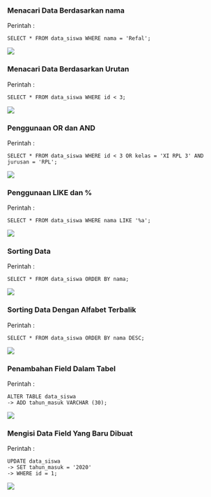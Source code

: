 ### Menacari Data Berdasarkan nama
Perintah :
```
SELECT * FROM data_siswa WHERE nama = 'Refal';
```
<img src="https://media.discordapp.net/attachments/868319460216434728/966124676915019787/InShot_20220420_064454689.jpg">

### Menacari Data Berdasarkan Urutan
Perintah :
```
SELECT * FROM data_siswa WHERE id < 3;
```
<img src="https://media.discordapp.net/attachments/868319460216434728/966124677187661824/InShot_20220420_064536448.jpg">

### Penggunaan OR dan AND
Perintah :
```
SELECT * FROM data_siswa WHERE id < 3 OR kelas = 'XI RPL 3' AND jurusan = 'RPL';
```
<img src="https://media.discordapp.net/attachments/868319460216434728/966124677422522378/InShot_20220420_064613938.jpg">

### Penggunaan LIKE dan %
Perintah :
```
SELECT * FROM data_siswa WHERE nama LIKE '%a';
```
<img src="https://media.discordapp.net/attachments/868319460216434728/966124677766479872/InShot_20220420_064640122.jpg">

### Sorting Data 
Perintah :
```
SELECT * FROM data_siswa ORDER BY nama;
```
<img src="https://media.discordapp.net/attachments/868319460216434728/966124678009741412/InShot_20220420_064714943.jpg">

### Sorting Data Dengan Alfabet Terbalik
Perintah :
```
SELECT * FROM data_siswa ORDER BY nama DESC;
```
<img src="https://media.discordapp.net/attachments/868319460216434728/966124678353653801/InShot_20220420_064740632.jpg">

### Penambahan Field Dalam Tabel
Perintah :
```
ALTER TABLE data_siswa
-> ADD tahun_masuk VARCHAR (30);
```
<img src="https://media.discordapp.net/attachments/868319460216434728/966124678643064893/InShot_20220420_064850126.jpg">

### Mengisi Data Field Yang Baru Dibuat
Perintah :
```
UPDATE data_siswa
-> SET tahun_masuk = '2020'
-> WHERE id = 1;
```
<img src="https://media.discordapp.net/attachments/868319460216434728/966124678932488202/InShot_20220420_065034498.jpg">